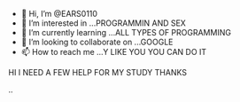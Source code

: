 - 👋 Hi, I’m @EARS0110
- 👀 I’m interested in ...PROGRAMMIN AND SEX
- 🌱 I’m currently learning ...ALL TYPES OF PROGRAMMING
- 💞️ I’m looking to collaborate on ...GOOGLE
- 📫 How to reach me ...Y LIKE YOU YOU CAN DO IT

<!---
EARS0110/EARS0110 is a ✨ special ✨ repository because its `README.md` (this file) appears on your GitHub profile.
You can click the Preview link to take a look at your changes.
--->HI I NEED A FEW HELP FOR MY STUDY THANKS
..
